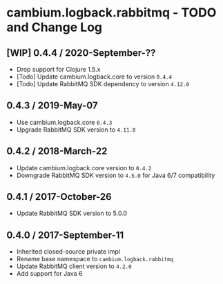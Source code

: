 # cambium.logback.rabbitmq - TODO and Change Log

## [WIP] 0.4.4 / 2020-September-??

- Drop support for Clojure 1.5.x
- [Todo] Update cambium.logback.core to version `0.4.4`
- [Todo] Update RabbitMQ SDK dependency to version `4.12.0`


## 0.4.3 / 2019-May-07

- Use cambium.logback.core `0.4.3`
- Upgrade RabbitMQ SDK version to `4.11.0`


## 0.4.2 / 2018-March-22

- Update cambium.logback.core version to `0.4.2`
- Downgrade RabbitMQ SDK version to `4.5.0` for Java 6/7 compatibility


## 0.4.1 / 2017-October-26

- Update RabbitMQ SDK version to 5.0.0


## 0.4.0 / 2017-September-11

- Inherited closed-source private impl
- Rename base namespace to `cambium.logback.rabbitmq`
- Update RabbitMQ client version to `4.2.0`
- Add support for Java 6

